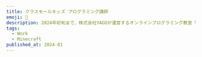 ```yaml
---
title: クラスモールキッズ プログラミング講師
emoji: 💼
description: 2024年初旬まで、株式会社YAGOが運営するオンラインプログラミング教室「Classmall Kids」にて講師をしていました。ビデオゲーム「マインクラフト」を用いた授業などを展開中。
tags:
  - Work
  - Minecraft
published_at: 2024-01
---
```

